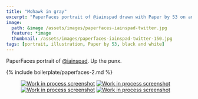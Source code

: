 ```yaml
---
title: "Mohawk in gray"
excerpt: "PaperFaces portrait of @iainspad drawn with Paper by 53 on an iPad."
image: 
  path: &image /assets/images/paperfaces-iainspad-twitter.jpg 
  feature: *image
  thumbnail: /assets/images/paperfaces-iainspad-twitter-150.jpg
tags: [portrait, illustration, Paper by 53, black and white]
---
```


PaperFaces portrait of [@iainspad](http://twitter.com/iainspad). Up the punx.

{% include boilerplate/paperfaces-2.md %}

<figure class="half">
	<a href="{{ site.url }}/assets/images/paperfaces-iainspad-process-1-lg.jpg"><img src="{{ site.url }}/assets/images/paperfaces-iainspad-process-1-600.jpg" alt="Work in process screenshot"></a>
	<a href="{{ site.url }}/assets/images/paperfaces-iainspad-process-2-lg.jpg"><img src="{{ site.url }}/assets/images/paperfaces-iainspad-process-2-600.jpg" alt="Work in process screenshot"></a>
	<a href="{{ site.url }}/assets/images/paperfaces-iainspad-process-3-lg.jpg"><img src="{{ site.url }}/assets/images/paperfaces-iainspad-process-3-600.jpg" alt="Work in process screenshot"></a>
	<a href="{{ site.url }}/assets/images/paperfaces-iainspad-process-4-lg.jpg"><img src="{{ site.url }}/assets/images/paperfaces-iainspad-process-4-600.jpg" alt="Work in process screenshot"></a>
</figure>
